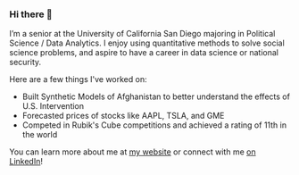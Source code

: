 ### Hi there 👋

I’m a senior at the University of California San Diego majoring in Political Science / Data Analytics. I enjoy using quantitative methods to solve social science problems, and aspire to have a career in data science or national security.

Here are a few things I've worked on:
- Built Synthetic Models of Afghanistan to better understand the effects of U.S. Intervention
- Forecasted prices of stocks like AAPL, TSLA, and GME
- Competed in Rubik's Cube competitions and achieved a rating of 11th in the world


You can learn more about me at [my website](https://www.joshweimer.com/) or connect with me [on LinkedIn](https://www.linkedin.com/in/josh-weimer/)!

<!--
**jjweimer/jjweimer** is a ✨ _special_ ✨ repository because its `README.md` (this file) appears on your GitHub profile.

Here are some ideas to get you started:

- 🔭 I’m currently working on ...
- 🌱 I’m currently learning ...
- 👯 I’m looking to collaborate on ...
- 🤔 I’m looking for help with ...
- 💬 Ask me about ...
- 📫 How to reach me: ...
- 😄 Pronouns: ...
- ⚡ Fun fact: ...
-->
